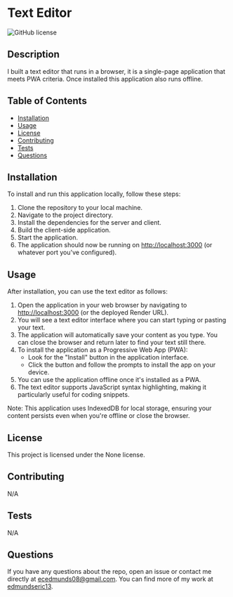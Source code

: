 # Text Editor

  ![GitHub license](https://img.shields.io/badge/license-None-blue.svg)

  ## Description

  I built a text editor that runs in a browser, it is a single-page application that meets PWA criteria. Once installed this application also runs offline.

  ## Table of Contents

  - [Installation](#installation)
  - [Usage](#usage)
  - [License](#license)
  - [Contributing](#contributing)
  - [Tests](#tests)
  - [Questions](#questions)

  ## Installation

  To install and run this application locally, follow these steps:

1. Clone the repository to your local machine.
2. Navigate to the project directory.
3. Install the dependencies for the server and client.
4. Build the client-side application.
5. Start the application.
6. The application should now be running on [http://localhost:3000](http://localhost:3000) (or whatever port you've configured).

  ## Usage

After installation, you can use the text editor as follows:
1. Open the application in your web browser by navigating to [http://localhost:3000](http://localhost:3000) (or the deployed Render URL).
2. You will see a text editor interface where you can start typing or pasting your text.
3. The application will automatically save your content as you type. You can close the browser and return later to find your text still there.
4. To install the application as a Progressive Web App (PWA):
   - Look for the "Install" button in the application interface.
   - Click the button and follow the prompts to install the app on your device.
5. You can use the application offline once it's installed as a PWA.
6. The text editor supports JavaScript syntax highlighting, making it particularly useful for coding snippets.

Note: This application uses IndexedDB for local storage, ensuring your content persists even when you're offline or close the browser.

  ## License

  This project is licensed under the None license.

  ## Contributing

  N/A

  ## Tests

  N/A

  ## Questions

  If you have any questions about the repo, open an issue or contact me directly at ecedmunds08@gmail.com. You can find more of my work at [edmundseric13](https://github.com/edmundseric13/).
  